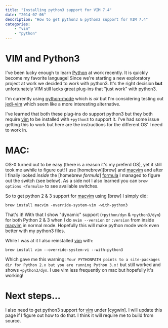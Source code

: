 ```yaml
---
title: "Installing python3 support for VIM 7.4"
date: "2014-07-06"
description: "How to get python3 & python2 support for VIM 7.4"
categories:
    - "vim"
    - "python"
---
```

# VIM and Python3

I've been lucky enough to learn [Python][python] at work recently. It is
quickly become my favorite language! Since we're starting a new exploratory
project at work we decided to work with python3. It's the right decision
__but__ unfortunately VIM still lacks great plug-ins that "just work" with
python3.

I'm currently using [python-mode][pymode] which is _ok_ but I'm considering
testing out [jedi-vim][jedi] which seem like a more interesting alternative.

I've learned that both these plug-ins do support python3 but they both require
[vim] to be installed with `+python3` to support it. I've had some issue
getting this to work but here are the instructions for the different OS' I need
to work in.

# MAC:

OS-X turned out to be easy (there is a reason it's my preferd OS), yet it still
took me awhile to figure out! I use [homebrew][brew] and [macvim][macvim] and
after I finally looked _inside_ the [homebrew _formula_] [formula] I managed to
figure out the switch (see below). As a side not I also learned you can `brew
options <formula>` to see available switches.

So to get python 2 & 3 support for [macvim] using [brew] I simply did:

```
brew install macvim -override-system-vim -with-python3
```

That's it! With that I show "dynamic" support (`+python/dyn` &
`+python3/dyn`) for both Python 2 & 3 when I do `mvim --version` or
`:version` from inside [macvim] in normal mode. Hopefully this will make python
mode work even better with my python3 files.

While I was at it I also reinstalled [vim] with:

```
brew install vim --override-system-vi --with-python3
```

Which gave me this warning: `Your PYTHONPATH points to a site-packages dir for
Python 2.x but you are running Python 3.x!` but still worked and shows
`+python3/dyn`. I use vim less frequently on mac but hopefully it's working!

# Next steps...

I also need to get python3 support for [vim] under [cygwin]. I will update this
page if I figure out how to do that. I think it will require me to build from
source.


[python]:http://www.python.org
[pymode]:https://github.com/klen/python-mode
[jedi]: https://github.com/davidhalter/jedi-vim
[vim]: http://www.vim.org
[formula]: https://github.com/Homebrew/homebrew/blob/master/Library/Formula/macvim.rb
[macvim]: https://github.com/b4winckler/macvim
